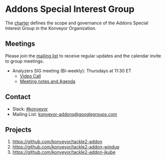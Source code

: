 Addons Special Interest Group
=============================

The [charter](./CHARTER.md) defines the scope and governance of the Addons
Special Interest Group in the Konveyor Organization.

## Meetings

Please join the [mailing list](https://groups.google.com/g/konveyor-addons) to
receive regular updates and the calendar invite to group meetings.

- Analyzers SIG meeting (Bi-weekly): Thursdays at 11:30 ET
  - [Video Call](https://meet.google.com/vnj-ztid-tex)
  - [Meeting notes and Agenda](https://docs.google.com/document/d/1wWswRGN7mBjXHg9vAMolirPsIMFhudR8tCCqKAFfNiI)

## Contact

- Slack: [#konveyor](https://kubernetes.slack.com/archives/CR85S82A2)
- Mailing List: [konveyor-addons@googlegroups.com](https://groups.google.com/g/konveyor-addons)

## Projects

1. https://github.com/konveyor/tackle2-addon
1. https://github.com/konveyor/tackle2-addon-windup
1. https://github.com/konveyor/tackle2-addon-jkube
